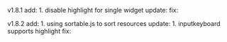 v1.8.1
add:
    1. disable highlight for single widget
update:
fix:

v1.8.2
add:
    1. using sortable.js to sort resources
update:
    1. inputkeyboard supports highlight
fix: